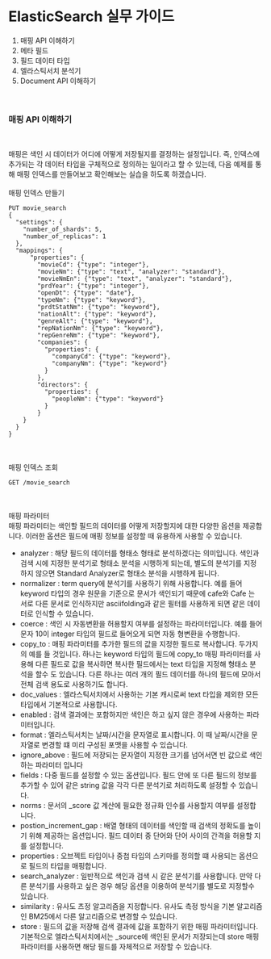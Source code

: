 # ElasticSearch 실무 가이드

1. 매핑 API 이해하기
2. 메타 필드
3. 필드 데이터 타입
4. 엘라스틱서치 분석기
5. Document API 이해하기

<br>

### 매핑 API 이해하기

<br>
<p>
매핑은 색인 시 데이터가 어디에 어떻게 저장될지를 결정하는 설정입니다. 즉, 인덱스에 추가되는 각 데이터 타입을 구체적으로 정의하는 일이라고 할 수 있는데, 다음 예제를 통해 매핑 인덱스를 만들어보고 확인해보는 실습을 하도록 하겠습니다.

<br>
<br>
<bold>매핑 인덱스 만들기</bold>
<br>

```
PUT movie_search
{
  "settings": {
    "number_of_shards": 5,
    "number_of_replicas": 1
  },
  "mappings": {
      "properties": {
        "movieCd": {"type": "integer"},
        "movieNm": {"type": "text", "analyzer": "standard"},
        "movieNmEn": {"type": "text", "analyzer": "standard"},
        "prdYear": {"type": "integer"},
        "openDt": {"type": "date"},
        "typeNm": {"type": "keyword"},
        "prdtStatNm": {"type": "keyword"},
        "nationAlt": {"type": "keyword"},
        "genreAlt": {"type": "keyword"},
        "repNationNm": {"type": "keyword"},
        "repGenreNm": {"type": "keyword"},
        "companies": {
          "properties": {
            "companyCd": {"type": "keyword"},
            "companyNm": {"type": "keyword"}
          }
        },
        "directors": {
          "properties": {
            "peopleNm": {"type": "keyword"}
          }
        }
    }
  }
}
```

<br>
<br>
<bold>매핑 인덱스 조회</bold>
<br>

```
GET /movie_search
```

<br>
<br>
<bold>매핑 파라미터</bold>
<br>
매핑 파라미터는 색인할 필드의 데이터를 어떻게 저장할지에 대한 다양한 옵션을 제공합니다. 이러한 옵션은 필드에 매핑 정보를 설정할 때 유용하게 사용할 수 있습니다.
<ul>
<li>analyzer : 해당 필드의 데이터를 형태소 형태로 분석하겠다는 의미입니다. 색인과 검색 시에 지정한 분석기로 형태소 분석을 시행하게 되는데, 별도의 분석기를 지정하지 않으면 Standard Analyzer로 형태소 분석을 시행하게 됩니다.</li> 
<li>normalizer : term query에 분석기를 사용하기 위해 사용합니다. 예를 들어 keyword 타입의 경우 원문을 기준으로 문서가 색인되기 때문에 cafe와 Cafe 는 서로 다른 문서로 인식하지만 asciifolding과 같은 필터를 사용하게 되면 같은 데이터로 인식할 수 있습니다.</li>
<li>coerce : 색인 시 자동변환을 허용할지 여부를 설정하는 파라미터입니다. 예를 들어 문자 10이 integer 타입의 필드로 들어오게 되면 자동 형변환을 수행합니다.</li> 
<li>copy_to : 매핑 파라미터를 추가한 필드의 값을 지정한 필드로 복사합니다. 두가지의 예를 들 것입니다. 하나는 keyword 타입의 필드에 copy_to 매핑 파라미터를 사용해 다른 필드로 값을 복사하면 복사한 필드에서는 text 타입을 지정해 형태소 분석을 할수 도 있습니다. 다른 하나는 여러 개의 필드 데이터를 하나의 필드에 모아서 전체 검색 용도로 사용하기도 합니다.</li>
<li>doc_values : 엘라스틱서치에서 사용하는 기본 캐시로써 text 타입을 제외한 모든 타입에서 기본적으로 사용합니다.</li>
<li>enabled : 검색 결과에는 포함하지만 색인은 하고 싶지 않은 경우에 사용하는 파라미터입니다.</li>   
<li>format : 엘라스틱서치는 날짜/시간을 문자열로 표시합니다. 이 때 날짜/시간을 문자열로 변경할 떄 미리 구성된 포맷을 사용할 수 있습니다.</li>
<li>ignore_above : 필드에 저장되는 문자열이 지정한 크기를 넘어서면 빈 값으로 색인하는 파라미터 입니다</li>  
<li>fields : 다중 필드를 설정할 수 있는 옵션입니다. 필드 안에 또 다른 필드의 정보를 추가할 수 있어 같은 string 값을 각각 다른 분석기로 처리하도록 설정할 수 있습니다.</li> 
<li>norms : 문서의 _score 값 계산에 필요한 정규화 인수를 사용할지 여부를 설정합니다.</li> 
<li>postion_increment_gap : 배열 형태의 데이터를 색인할 때 검색의 정확도를 높이기 위해 제공하는 옵션입니다. 필드 데이터 중 단어와 단어 사이의 간격을 허용할 지를 설정합니다.</li> 
<li>properties : 오브젝트 타입이나 중첩 타입의 스키마를 정의할 떄 사용되는 옵션으로 필드의 타입을 매핑합니다.</li> 
<li>search_analyzer : 일반적으로 색인과 검색 시 같은 분석기를 사용합니다. 만약 다른 분석기를 사용하고 싶은 경우 해당 옵션을 이용하여 분석기를 별도로 지정할수 있습니다.</li> 
<li>similarity : 유사도 츠정 알고리즘을 지정합니다. 유사도 측정 방식을 기본 알고리즘인 BM25에서 다른 알고리즘으로 변경할 수 있습니다.</li> 
<li>store : 필드의 값을 저장해 검색 결과에 값을 포함하기 위한 매핑 파라미터입니다. 기본적으로 엘라스틱서치에서는 _source에 색인된 문서가 저장되는데 store 매핑 파라미터를 사용하면 해당 필드를 자체적으로 저장할 수 있습니다.</li> 
</ul>
</p>
